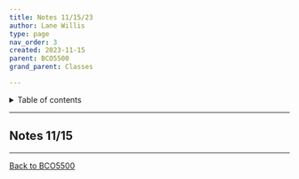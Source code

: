 ```yaml
---
title: Notes 11/15/23
author: Lane Willis
type: page
nav_order: 3
created: 2023-11-15
parent: BCO5500
grand_parent: Classes

---
```


<details closed markdown="block">
  <summary>
    Table of contents
  </summary>
  {: .text-delta }
1. TOC
{:toc}
</details>

---

## Notes 11/15

---

[Back to BCO5500](/bco5500)